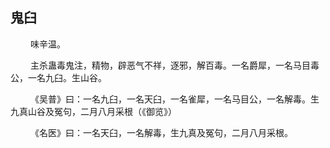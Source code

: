## 鬼臼
<p>&emsp;&emsp;
味辛温。
</p>
<p>&emsp;&emsp;
主杀蛊毒鬼注，精物，辟恶气不祥，逐邪，解百毒。一名爵犀，一名马目毒公，一名九臼。生山谷。
</p>
<p>&emsp;&emsp;
《吴普》曰：一名九臼，一名天臼，一名雀犀，一名马目公，一名解毒。生九真山谷及冤句，二月八月采根（《御览》）
</p>
<p>&emsp;&emsp;
《名医》曰：一名天臼，一名解毒，生九真及冤句，二月八月采根。
</p>
